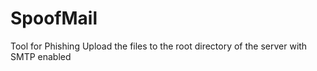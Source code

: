 # SpoofMail
Tool for Phishing 
Upload the files to the root directory of the server with SMTP enabled

